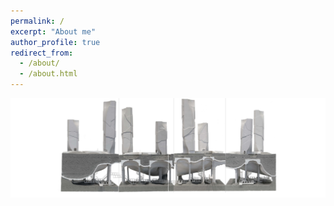 ```yaml
---
permalink: /
excerpt: "About me"
author_profile: true
redirect_from: 
  - /about/
  - /about.html
---
```

<tr>
<td> <img src="../images/Homepage_design3.jpg" alt="Drawing" style="width: 1000px;"/> </td>
</tr>
